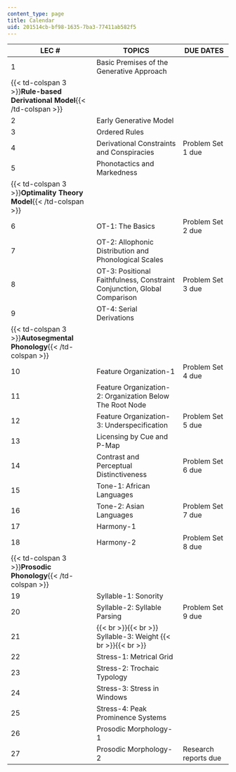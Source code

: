 ```yaml
---
content_type: page
title: Calendar
uid: 201514cb-bf98-1635-7ba3-77411ab582f5
---
```


| LEC # | TOPICS | DUE DATES |
| --- | --- | --- |
| 1 | Basic Premises of the Generative Approach | &nbsp; |
| {{< td-colspan 3 >}}**Rule-based Derivational Model**{{< /td-colspan >}} |||
| 2 | Early Generative Model | &nbsp; |
| 3 | Ordered Rules | &nbsp; |
| 4 | Derivational Constraints and Conspiracies | Problem Set 1 due |
| 5 | Phonotactics and Markedness | &nbsp; |
| {{< td-colspan 3 >}}**Optimality Theory Model**{{< /td-colspan >}} |||
| 6 | OT-1: The Basics | Problem Set 2 due |
| 7 | OT-2: Allophonic Distribution and Phonological Scales | &nbsp; |
| 8 | OT-3: Positional Faithfulness, Constraint Conjunction, Global Comparison | Problem Set 3 due |
| 9 | OT-4: Serial Derivations | &nbsp; |
| {{< td-colspan 3 >}}**Autosegmental Phonology**{{< /td-colspan >}} |||
| 10 | Feature Organization-1 | Problem Set 4 due |
| 11 | Feature Organization-2: Organization Below The Root Node | &nbsp; |
| 12 | Feature Organization-3: Underspecification | Problem Set 5 due |
| 13 | Licensing by Cue and P-Map | &nbsp; |
| 14 | Contrast and Perceptual Distinctiveness | Problem Set 6 due |
| 15 | Tone-1: African Languages | &nbsp; |
| 16 | Tone-2: Asian Languages | Problem Set 7 due |
| 17 | Harmony-1 | &nbsp; |
| 18 | Harmony-2 | Problem Set 8 due |
| {{< td-colspan 3 >}}**Prosodic Phonology**{{< /td-colspan >}} |||
| 19 | Syllable-1: Sonority | &nbsp; |
| 20 | Syllable-2: Syllable Parsing | Problem Set 9 due |
| 21 |  {{< br >}}{{< br >}} Syllable-3: Weight {{< br >}}{{< br >}}  | &nbsp; |
| 22 | Stress-1: Metrical Grid | &nbsp; |
| 23 | Stress-2: Trochaic Typology | &nbsp; |
| 24 | Stress-3: Stress in Windows  | &nbsp; |
| 25 | Stress-4: Peak Prominence Systems | &nbsp; |
| 26 | Prosodic Morphology-1 | &nbsp; |
| 27 | Prosodic Morphology-2 | Research reports due
